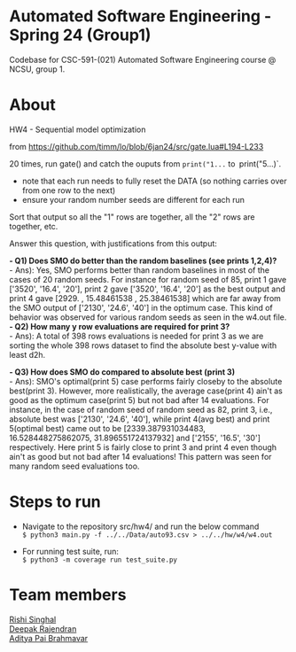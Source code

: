 # Automated Software Engineering - Spring 24 (Group1)
Codebase for CSC-591-(021) Automated Software Engineering course @ NCSU, group 1.

# About
HW4 - Sequential model optimization

from https://github.com/timm/lo/blob/6jan24/src/gate.lua#L194-L233

20 times, run gate() and catch the ouputs from `print("1...` to` `print("5...)`.
- note that each run needs to fully reset the DATA (so nothing carries over from one row to the next)
- ensure your random number seeds are different for each run

Sort that output so all the "1" rows are together, all the "2" rows are together, etc.

Answer this question, with justifications from this output:

**- Q1) Does SMO do better than the random baselines  (see prints 1,2,4)?** <br/> - Ans): Yes, SMO performs better than random baselines in most of the cases of 20 random seeds. For instance for random seed of 85, print 1 gave ['3520', '16.4', '20'], print 2 gave ['3520', '16.4', '20'] as the best output and print 4 gave [2929. , 15.48461538 , 25.38461538] which are far away from the SMO output of ['2130', '24.6', '40'] in the optimum case. This kind of behavior was observed for various random seeds as seen in the w4.out file. <br/>
**- Q2) How many y row evaluations are required for print 3?** <br/> - Ans): A total of 398 rows evaluations is needed for print 3 as we are sorting the whole 398 rows dataset to find the absolute best y-value with least d2h. <br/>

**- Q3) How does SMO do compared to absolute best (print 3)** <br/> - Ans): SMO's optimal(print 5) case performs fairly closeby to the absolute best(print 3). However, more realistically, the average case(print 4) ain't as good as the optimum case(print 5) but not bad after 14 evaluations. For instance, in the case of random seed of random seed as 82, print 3, i.e., absolute best was ['2130', '24.6', '40'], while print 4(avg best) and print 5(optimal best) came out to be [2339.387931034483, 16.528448275862075, 31.896551724137932] and ['2155', '16.5', '30'] respectively. Here print 5 is fairly close to print 3 and print 4 even though ain't as good but not bad after 14 evaluations! This pattern was seen for many random seed evaluations too. <br/>

# Steps to run
* Navigate to the repository src/hw4/ and run the below command <br/>
  `$ python3 main.py -f ../../Data/auto93.csv > ../../hw/w4/w4.out`
  
* For running test suite, run:<br/>
  `$ python3 -m coverage run test_suite.py`

# Team members
[Rishi Singhal](https://www.linkedin.com/in/rishi-singhal1101/)<br/>
[Deepak Rajendran](https://www.linkedin.com/in/deepr41)<br/>
[Aditya Pai Brahmavar](https://www.linkedin.com/in/adityapai16/)<br/>
